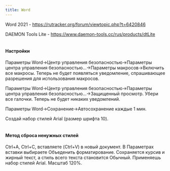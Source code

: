 ```yaml
---
title: Word
---
```


Word 2021 - <https://rutracker.org/forum/viewtopic.php?t=6420846>

DAEMON Tools Lite - <https://www.daemon-tools.cc/rus/products/dtLite>
<br><br>

#### Настройки

Параметры Word->Центр управления безопасностью->Параметры центра управления безопасностью...->Параметры макросов->Включить все макросы. Теперь не будет появляться уведомление, спрашивающее разрешения для использования макросов.

Параметры Word->Центр управления безопасностью->Параметры центра управления безопасностью...->Защищенный просмотр. Убери все галочки. Теперь не будет никаких уведомлений.

Параметры Word->Сохранение->Автосохранение каждые 1 мин.

Создай набор стилей Arial (размер шрифта 10).
<br><br>

#### Метод сброса ненужных стилей

Ctrl+A, Ctrl+C, вставляете (Ctrl+V) в новый документ. В Параметрах вставки выбираете Объеденить форматирование. Сохраняется курсив и жирный текст, а стиль всего текста становится Обычный. Применяешь набор стилей Arial. Масштаб 120%.